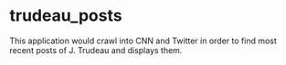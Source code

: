 # trudeau_posts
This application would crawl into CNN and Twitter in order to find most recent posts of J. Trudeau and displays them.
